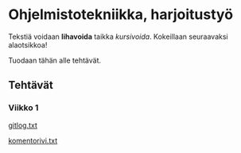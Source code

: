 # Ohjelmistotekniikka, harjoitustyö

Tekstiä voidaan **lihavoida** taikka *kursivoida*. Kokeillaan seuraavaksi alaotsikkoa!

Tuodaan tähän alle tehtävät.

## Tehtävät
### Viikko 1

[gitlog.txt](https://github.com/jarvsini/ot-harjoitustyo/blob/master/laskarit/viikko1/gitlog.txt)

[komentorivi.txt](https://github.com/jarvsini/ot-harjoitustyo/blob/master/laskarit/viikko1/komentorivi.txt)
